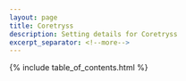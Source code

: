 ```yaml
---
layout: page
title: Coretryss
description: Setting details for Coretryss
excerpt_separator: <!--more-->
---
```


<!--

- like an icy junkertown
- there is a huge crater at the epicenter
- there are large spires of icy shards jutting out of the ground all around the crater
- they spend most of their days going to a large, crystalline spire standing tall in the center of the crater (mostly empty; nothing a the top)
  - the surrounding spires reflect Nix's Potentia (radiation) to the center spire which internally reflects all of it and concentrates it into the ground
  - the concentrated Potentia has created a sort of blight in the region that manifests as unnaturally aggressive monsters
- the communities built around this area are very steampunk
- you go into the spire at the base and drop down into a labrynthine structure; a dungeon
- there are countless floors each infested by an unnatural number of monsters that appear endlessly
- the creatures within get progressively more intense the lower you go
- each creature has a "bramble core" within; a rough gemlike stone that is used for arcane and technological tinkering; it works like a power cell of sorts
  - the bramble cores near the surface are basically clear; they don't have as much of the Potentia captured within them so they are basically "empty"
  - at VERY low floors, you discover cores that have a progressively darker purple coloration to them
  - the dark purple ones have more and more of this Potentia stored within
  - for simple arcane constructs, they are useless; the cores suck up arcane energy placed within much like Nix
  - however, for technomagical constructs, they are priceless; turns out that storing a "dearth" of energy in these cores allows you to harness Nix's Potentia
    - when the cores are given arcane power, the bramble cores release bursts of Potentia
      - this can either be done manually by spellcasters or by using a dark core in tandem with a charged light core
    - the resultant Potentia can then be used to power technomagical constructs
    - this process is called Null Infusion
      - the Ace of Blionn was the one that invented this and gave these darker cores their astounding price

-->

{% include table_of_contents.html %}
